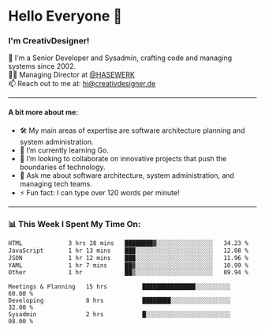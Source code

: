 # Hello Everyone 👋

### I'm CreativDesigner!

🔭 I'm a Senior Developer and Sysadmin, crafting code and managing systems since 2002.  
👨‍💼 Managing Director at [@HASEWERK](https://github.com/HASEWERK)  
📫 Reach out to me at: [hi@creativdesigner.de](mailto:hi@creativdesigner.de)  

---

#### A bit more about me:

- 🛠 My main areas of expertise are software architecture planning and system administration.
- 🌱 I’m currently learning Go.
- 👯 I’m looking to collaborate on innovative projects that push the boundaries of technology.
- 💬 Ask me about software architecture, system administration, and managing tech teams.
- ⚡ Fun fact: I can type over 120 words per minute!  

---

### 📊 **This Week I Spent My Time On:**

<!--START_SECTION:waka-->

```txt
HTML             3 hrs 28 mins   ████████▓░░░░░░░░░░░░░░░░   34.23 %
JavaScript       1 hr 13 mins    ███░░░░░░░░░░░░░░░░░░░░░░   12.08 %
JSON             1 hr 12 mins    ███░░░░░░░░░░░░░░░░░░░░░░   11.96 %
YAML             1 hr 7 mins     ██▓░░░░░░░░░░░░░░░░░░░░░░   10.99 %
Other            1 hr            ██▒░░░░░░░░░░░░░░░░░░░░░░   09.94 %
```

<!--END_SECTION:waka-->

```text
Meetings & Planning   15 hrs          ███████████████░░░░░░░░░░   60.00 % 
Developing            8 hrs           ████████░░░░░░░░░░░░░░░░░   32.00 % 
Sysadmin              2 hrs           █░░░░░░░░░░░░░░░░░░░░░░░░   08.00 %

